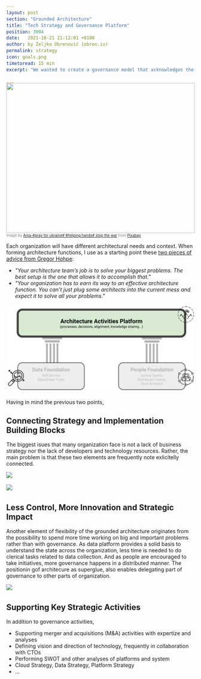 ```yaml
---
layout: post
section: "Grounded Architecture"
title: "Tech Strategy and Governance Platform"
position: 3004
date:   2021-10-21 21:12:01 +0100
author: by Željko Obrenović (obren.io)
permalink: strategy
icon: goals.png
timetoread: 15 min
excerpt: "We wanted to create a governance model that acknowledges the complexity and diversity of our organization. We aimed at promoting a technology governance model as a well-balanced hybrid of three different ways of governing: mandates and bans, taxes, and leading by context."

---
```

<img style="margin-top: -20px; width: 100%; height: 400px; object-fit: cover" 
     src="assets/images/arch/parliament-366199_1920.jpg">
<div style="font-size: 70%; margin-top: -16px; color: grey; margin-bottom: 12px">
Image by <a href="https://pixabay.com/users/cocoparisienne-127419/?utm_source=link-attribution&amp;utm_medium=referral&amp;utm_campaign=image&amp;utm_content=366199">Anja-#pray for ukraine# #helping hands# stop the war</a> from <a href="https://pixabay.com/?utm_source=link-attribution&amp;utm_medium=referral&amp;utm_campaign=image&amp;utm_content=366199">Pixabay</a>
</div>

Each organization will have different architectural needs and context. When forming architecture functions, I use as a starting point these [two pieces of advice from Gregor Hohpe](https://architectelevator.com/architecture/organizing-architecture/):
 * *"Your architecture team’s job is to solve your biggest problems. The best setup is the one that allows it to accomplish that."*
 * *"Your organization has to earn its way to an effective architecture function. You can’t just plug some architects into the current mess and expect it to solve all your problems."*

![](assets/images/model-strategy.png)

Having in mind the previous two points, 



## Connecting Strategy and Implementation Building Blocks

The biggest isues that many organization face is not a lack of business strategy nor the lack of developers and technology resources. Rather, the main problem is that these two elements are frequently note exlicitelly connected.

![](assets/images/triangle.png)


![](assets/images/superglue/strategy-principles-decisions.png)

## Less Control, More Innovation and Strategic Impact

Another element of flexibility of the grounded architecture originates from the possibility to spend more time working on big and important problems rather than with governance. As data platform provides a solid basis to understand the state across the organization, less time is needed to do clerical tasks related to data collection. And as people are encouraged to take initiatives, more governance happens in a distributed manner. The positionin gof architecure as superglue, also enables delegating part of governance to other parts of organization. 

![](assets/images/arch-in-context.png)

## Supporting Key Strategic Activities

In addition to governance activities, 

* Supporting merger and acquisitions (M&A) activities with expertize and analyses
* Defining vision and direction of technology, frequently in collaboration with CTOs
* Performing SWOT and other analyses of platforms and system
* Cloud Strategy, Data Strategy, Platform Strategy
* ...



<br>

